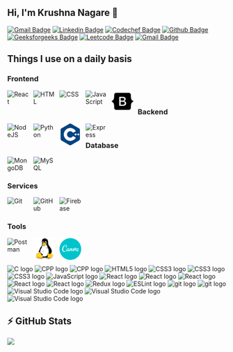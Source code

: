 ## Hi, I'm Krushna Nagare 👋

[![Gmail Badge](https://img.shields.io/badge/-contact.nagare@gmail.com-c14438?style=flat&logo=Gmail&logoColor=white)](mailto:contact.nagare@gmail.com "Connect via Email")
[![Linkedin Badge](https://img.shields.io/badge/-Krushna%20Nagare-0072b1?style=flat&logo=Linkedin&logoColor=white)](https://www.linkedin.com/in/krushna-nagare/ "Connect on LinkedIn")
[![Codechef Badge](https://img.shields.io/badge/-Codechef-brown?style=flat&logo=Codechef&logoColor=white)](https://www.codechef.com/users/krushna6 "Connect on Codechef")
[![Github Badge](https://img.shields.io/badge/-Github-white?style=flat&logo=Github&logoColor=black)](https://github.com/Krushnx "Connect on Github")
[![Geeksforgeeks Badge](https://img.shields.io/badge/-Geeksforgeeks-green?style=flat&logo=Geeksforgeeks&logoColor=white)](https://auth.geeksforgeeks.org/user/krushna6/ "View My GFG profile")
[![Leetcode Badge](https://img.shields.io/badge/-Leetcode-0072b1?style=flat&logo=Leetcode&logoColor=white)](https://leetcode.com/krushn/ "View My Leetcode profile")
[![Gmail Badge](https://img.shields.io/badge/-Instagram-c14438?style=flat&logo=Instagram&logoColor=white)](https://www.instagram.com/itskrushnanagare "Connect via Instagram")

## Things I use on a daily basis

### Frontend
<img align="left" alt="React" width="50px" style="padding-right:10px;" src="https://cdn.jsdelivr.net/gh/devicons/devicon/icons/react/react-original.svg" />
<img align="left" alt="HTML" width="50px" style="padding-right:10px;" src="https://cdn.jsdelivr.net/gh/devicons/devicon/icons/html5/html5-plain.svg" />
<img align="left" alt="CSS" width="50px" style="padding-right:10px;" src="https://cdn.jsdelivr.net/gh/devicons/devicon/icons/css3/css3-plain.svg" />
<img align="left" alt="JavaScript" width="50px" style="padding-right:10px;" src="https://cdn.jsdelivr.net/gh/devicons/devicon/icons/javascript/javascript-plain.svg" />
<img align="left" alt="JavaScript" width="50px" style="padding-right:10px;" src="https://github.com/devicons/devicon/blob/v2.15.1/icons/bootstrap/bootstrap-plain.svg" />

<br/>

### Backend

<img align="left" alt="NodeJS" width="50px" style="padding-right:10px;" src="https://cdn.jsdelivr.net/gh/devicons/devicon/icons/nodejs/nodejs-original.svg" />
<img align="left" alt="Python" width="50px" style="padding-right:10px;" src="https://cdn.jsdelivr.net/gh/devicons/devicon/icons/python/python-plain.svg" />
<img align="left" alt="C++" width="50px" style="padding-right:10px;" src="https://github.com/devicons/devicon/blob/v2.15.1/icons/cplusplus/cplusplus-plain.svg" />
<img align="left" alt="Express" width="50px" style="padding-right:10px;" src="https://cdn.jsdelivr.net/gh/devicons/devicon/icons/express/express-original.svg" />


<br/>

### Database
<img align="left" alt="MongoDB" width="50px" style="padding-right:10px;" src="https://cdn.jsdelivr.net/gh/devicons/devicon/icons/mongodb/mongodb-original.svg" />
<img align="left" alt="MySQL" width="50px" style="padding-right:10px;" src="https://cdn.jsdelivr.net/gh/devicons/devicon/icons/mysql/mysql-original-wordmark.svg" /><br />



<br/>

### Services


<img align="left" alt="Git" width="50px" style="padding-right:10px;" src="https://cdn.jsdelivr.net/gh/devicons/devicon/icons/git/git-original.svg" />
<img align="left" alt="GitHub" width="50px" style="padding-right:10px;" src="https://user-images.githubusercontent.com/67447840/220037637-cff5669e-da0e-45de-98f1-cdf5b67fff26.png" />
<img align="left" alt="Firebase" width="50px" style="padding-right:10px;" src="https://cdn.jsdelivr.net/gh/devicons/devicon/icons/firebase/firebase-plain-wordmark.svg" /><br />

<br/>

### Tools

<img align="left" alt="Postman" width="50px" style="padding-right:10px;" src="https://user-images.githubusercontent.com/67447840/220038329-e5213d83-ec34-4a82-9647-1b70ff8f2bfe.png" />
<img align="left" alt="Linux" width="50px" style="padding-right:10px;" src="https://github.com/devicons/devicon/blob/v2.15.1/icons/linux/linux-original.svg" />

<img align="left" alt="Canva" width="50px" style="padding-right:10px;" src="https://github.com/devicons/devicon/blob/v2.15.1/icons/canva/canva-original.svg" /><br />

<br/>


<p>
<img src="https://img.shields.io/badge/C-282C34?logo=c&logoColor=blue" alt="C logo" title="HTML5" height="25" />
<img src="https://img.shields.io/badge/C++-282C34?logo=c%2B%2B&logoColor=blue" alt="CPP logo" title="HTML5" height="25" />
<img src="https://img.shields.io/badge/Python-282C34?logo=python&logoColor=jn" alt="CPP logo" title="HTML5" height="25" />
<img src="https://img.shields.io/badge/HTML5-282C34?logo=html5&logoColor=E34F26" alt="HTML5 logo" title="HTML5" height="25" />
<img src="https://img.shields.io/badge/CSS3-282C34?logo=css3&logoColor=1572B6" alt="CSS3 logo" title="CSS3" height="25" />
<img src="https://img.shields.io/badge/Bootstrap-282C34?logo=bootstrap&logoColor=jn" alt="CSS3 logo" title="CSS3" height="25" />
<img src="https://img.shields.io/badge/Firebase-282C34?logo=firebase&logoColor=jn" alt="CSS3 logo" title="CSS3" height="25" />
<img src="https://img.shields.io/badge/JavaScript-282C34?logo=javascript&logoColor=F7DF1E" alt="JavaScript logo" title="JavaScript" height="25" />
<img src="https://img.shields.io/badge/React-282C34?logo=react&logoColor=61DAFB" alt="React  logo" title="React " height="25" />
<img src="https://img.shields.io/badge/Express-282C34?logo=express&logoColor=black" alt="React  logo" title="React " height="25" />
<img src="https://img.shields.io/badge/Node JS-282C34?logo=node.js&logoColor=darkgreen" alt="React  logo" title="React " height="25" />
<img src="https://img.shields.io/badge/MySQL-282C34?logo=mysql&logoColor=green" alt="React  logo" title="React " height="25" />
<img src="https://img.shields.io/badge/Mongo DB-282C34?logo=mongodb&logoColor=green" alt="React  logo" title="React " height="25" />
<img src="https://img.shields.io/badge/Redux-282C34?logo=redux&logoColor=764ABC" alt="Redux logo" title="Redux" height="25" />
<img src="https://img.shields.io/badge/ESLint-282C34?logo=eslint&logoColor=4B32C3" alt="ESLint logo" title="ESLint" height="25" />
<img src="https://img.shields.io/badge/git-282C34?logo=git&logoColor=F05032" alt="git logo" title="git" height="25" />
<img src="https://img.shields.io/badge/GitHub-282C34?logo=github&logoColor=Black" alt="git logo" title="git" height="25" />
<img src="https://img.shields.io/badge/VS%20Code-282C34?logo=visual-studio-code&logoColor=007ACC" alt="Visual Studio Code logo" title="Visual Studio Code" height="25" />
<img src="https://img.shields.io/badge/Linux-282C34?logo=Linux&logoColor=k" alt="Visual Studio Code logo" title="Visual Studio Code" height="25" />
<img src="https://img.shields.io/badge/Canva-282C34?logo=canva&logoColor=k" alt="Visual Studio Code logo" title="Visual Studio Code" height="25" />
</p>


## ⚡ GitHub Stats

<img src="https://github-readme-stats.vercel.app/api/top-langs/?username=krushnx&layout=compact&count_private=true&theme=gruvbox" />
